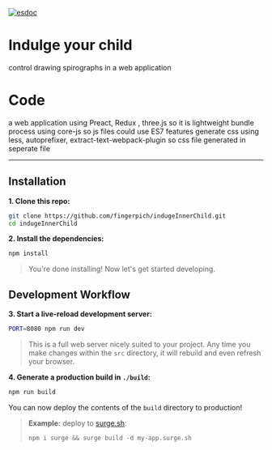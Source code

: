 [![esdoc](https://doc.esdoc.org/github.com/fingerpich/indulgeInnerChild/badge.svg)](https://doc.esdoc.org/github.com/fingerpich/indulgeInnerChild/)

# Indulge your child
control drawing spirographs in a web application

# Code 
a web application using Preact, Redux , three.js so it is lightweight
bundle process using core-js so js files could use ES7 features
generate css using less, autoprefixer, extract-text-webpack-plugin so css file generated in seperate file

---


## Installation

**1. Clone this repo:**

```sh
git clone https://github.com/fingerpich/indugeInnerChild.git
cd indugeInnerChild
```

**2. Install the dependencies:**

```sh
npm install
```

> You're done installing! Now let's get started developing.



## Development Workflow


**3. Start a live-reload development server:**

```sh
PORT=8080 npm run dev
```

> This is a full web server nicely suited to your project. Any time you make changes within the `src` directory, it will rebuild and even refresh your browser.


**4. Generate a production build in `./build`:**

```sh
npm run build
```

You can now deploy the contents of the `build` directory to production!

> **Example:** deploy to [surge.sh](https://surge.sh):
>
> `npm i surge && surge build -d my-app.surge.sh`
